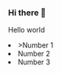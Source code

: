 ### Hi there 👋
<P>Hello world</P>
<dl>
  <li>>Number 1</li>
  <li>Number 2</li>
  <li>Number 3</li>
</dl>
<!--
**Divan205/Divan205** is a ✨ _special_ ✨ repository because its `README.md` (this file) appears on your GitHub profile.

Here are some ideas to get you started:

- 🔭 I’m currently working on ...
- 🌱 I’m currently learning ...
- 👯 I’m looking to collaborate on ...
- 🤔 I’m looking for help with ...
- 💬 Ask me about ...
- 📫 How to reach me: ...
- 😄 Pronouns: ...
- ⚡ Fun fact: ...
-->

